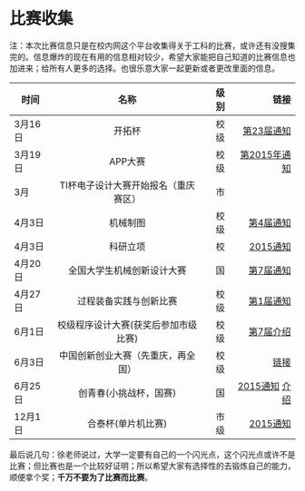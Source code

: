 # 比赛收集
注：本次比赛信息只是在校内网这个平台收集得关于工科的比赛，或许还有没搜集完的。信息爆炸的现在有用的信息相对较少，希望大家能把自己知道的比赛信息也加进来；给所有人更多的选择。也很乐意大家一起更新或者更改里面的信息。

| 时间          | 名称          |级别   |链接     |
| ------------- |:-------------:| -----:|--------:|
| 3月16日       | 开拓杯        |校级   | [第23届通知](http://news.cqut.edu.cn/Article/Detail/a6866ad6-512f-4c3e-be5d-20f83f257ac3)      |
| 3月19日       | APP大赛       |校级   | [第2015年通知](http://news.cqut.edu.cn/Article/Detail/b629738f-ed0b-4377-94ed-a2d9b6c58ca8)      |
|3月 |TI杯电子设计大赛开始报名（重庆赛区） |市 | |
| 4月3日        | 机械制图      | 校级  | [第4届通知](http://news.cqut.edu.cn/Article/Detail/88d3db28-d1d6-48a9-9d25-77cc492777ac)      |
| 4月3日        | 科研立项      | 校   | [2015通知](http://news.cqut.edu.cn/Article/Detail/f9607096-26ba-45c5-8079-2eeefcea46c6)      |
| 4月20日        | 全国大学生机械创新设计大赛|国|[第7届通知](http://news.cqut.edu.cn/Article/Detail/c5fcae59-0e98-4ca4-ba01-91c70afa3495)|
| 4月27日       | 过程装备实践与创新比赛|校级| [第1届通知](http://news.cqut.edu.cn/Article/Detail/c960e585-8217-4808-8c9c-02f122959ab3) |
| 6月1日|校级程序设计大赛(获奖后参加市级比赛)|校级|[第7届介绍](http://news.cqut.edu.cn/Article/Detail/13719e64-384e-4564-ad65-c7ec9aab3f21)|
| 6月3日        |中国创新创业大赛（先重庆，再全国）|校级| [链接](http://www.cxcyds.com/)|
| 6月25日       | 创青春(小挑战杯，国赛)| 国  | [2015通知](http://news.cqut.edu.cn/Article/Detail/6c4fa3d6-ebaa-44f1-82b9-9b6cf5cdb188) [介绍](http://smse.seu.edu.cn/70/cd/c2598a28877/page.htm)|
| 12月1日       | 合泰杯(单片机比赛)| 市级  | [2015通知](http://news.cqut.edu.cn/Article/Detail/362cc616-bccc-4ba2-aa78-e98cf02b2a90)      |




最后说几句：徐老师说过，大学一定要有自己的一个闪光点，这个闪光点或许不是比赛；但比赛也是一个比较好证明；所以希望大家有选择性的去锻炼自己的能力，顺便拿个奖；**千万不要为了比赛而比赛**。
